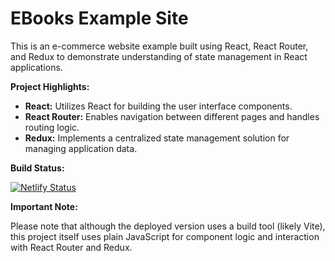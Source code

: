 # EBooks Example Site

This is an e-commerce website example built using React, React Router, and Redux to demonstrate understanding of state management in React applications.

**Project Highlights:**

* **React:** Utilizes React for building the user interface components.
* **React Router:** Enables navigation between different pages and handles routing logic.
* **Redux:** Implements a centralized state management solution for managing application data.

**Build Status:**

[![Netlify Status](https://api.netlify.com/api/v1/badges/92cf1095-4ec3-4e82-8b97-59205ce047c5/deploy-status)](https://app.netlify.com/sites/ebooks-example/deploys)

**Important Note:**

Please note that although the deployed version uses a build tool (likely Vite), this project itself uses plain JavaScript for component logic and interaction with React Router and Redux.
